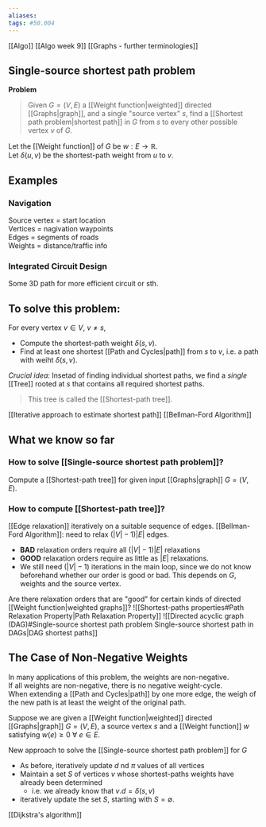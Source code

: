 ```yaml
---
aliases:
tags: #50.004
---
```

[[Algo]]
[[Algo week 9]]
[[Graphs - further terminologies]]

## Single-source shortest path problem
**Problem**
>Given $G = (V,E)$ a [[Weight function|weighted]] directed [[Graphs|graph]], and a single "source vertex" $s$, find a [[Shortest path problem|shortest path]] in $G$ from $s$ to every other possible vertex $v$ of $G$.

Let the [[Weight function]] of $G$ be $w: E \to \mathbb{R}$.\
Let $\delta(u,v)$ be the shortest-path weight from $u$ to $v$.

## Examples
### Navigation
Source vertex = start location\
Vertices = nagivation waypoints\
Edges = segments of roads\
Weights = distance/traffic info
### Integrated Circuit Design
Some 3D path for more efficient circuit or sth.

## To solve this problem:
For every vertex $v \in V$, $v \not= s$,

- Compute the shortest-path weight $\delta(s, v)$.
- Find at least one shortest [[Path and Cycles|path]] from $s$ to $v$, i.e. a path with weiht $\delta(s, v)$.

*Crucial idea:* Insetad of finding individual shortest paths, we find a *single* [[Tree]] rooted at $s$ that contains all required shortest paths.
> This tree is called the [[Shortest-path tree]].

[[Iterative approach to estimate shortest path]]
[[Bellman-Ford Algorithm]]

## What we know so far
### How to solve [[Single-source shortest path problem]]?
Compute a [[Shortest-path tree]] for given input [[Graphs|graph]] $G=(V,E)$.

### How to compute [[Shortest-path tree]]?
[[Edge relaxation]] iteratively on a suitable sequence of edges.
[[Bellman-Ford Algorithm]]: need to relax $(|V| - 1)|E|$ edges.
- **BAD** relaxation orders require all $(|V| - 1)|E|$ relaxations
- **GOOD** relaxation orders require as little as $|E|$ relaxations.
- We still need $(|V| - 1)$ iterations in the main loop, since we do not know beforehand whether our order is good or bad. This depends on $G$, weights and the source vertex.

Are there relaxation orders that are "good" for certain kinds of directed [[Weight function|weighted graphs]]?
![[Shortest-paths properties#Path Relaxation Property|Path Relaxation Property]]
![[Directed acyclic graph (DAG)#Single-source shortest path problem Single-source shortest path in DAGs|DAG shortest paths]]

## The Case of Non-Negative Weights
In many applications of this problem, the weights are non-negative.\
If all weights are non-negative, there is no negative weight-cycle.\
When extending a [[Path and Cycles|path]] by one more edge, the weigh of the new path is at least the weight of the original path.

Suppose we are given a [[Weight function|weighted]] directed [[Graphs|graph]] $G=(V,E)$, a source vertex $s$ and a [[Weight function]] $w$ satisfying $w(e) \geq 0 \text{ }\forall \text{ } e \in E$.

New approach to solve the [[Single-source shortest path problem]] for $G$
- As before, iteratively update $d$ nd $\pi$ values of all vertices
- Maintain a set $S$ of vertices $v$ whose shortest-paths weights have already been determined
	- i.e. we already know that $v.d = \delta(s,v)$
- iteratively update the set $S$, starting with $S=\emptyset$.

[[Dijkstra's algorithm]]